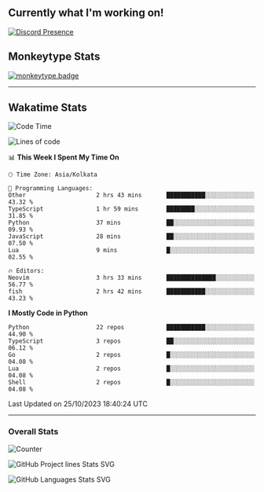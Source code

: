 ## Currently what I'm working on!
[![Discord Presence](https://lanyard.cnrad.dev/api/534981034400284712)](https://discord.com/users/534981034400284712)

## Monkeytype Stats
[![monkeytype.badge]][monkeytype]

---

## Wakatime Stats
<!--START_SECTION:waka-->
![Code Time](http://img.shields.io/badge/Code%20Time-1%2C264%20hrs%2043%20mins-blue)

![Lines of code](https://img.shields.io/badge/From%20Hello%20World%20I%27ve%20Written-4.7%20million%20lines%20of%20code-blue)

📊 **This Week I Spent My Time On** 

```text
🕑︎ Time Zone: Asia/Kolkata

💬 Programming Languages: 
Other                    2 hrs 43 mins       ███████████░░░░░░░░░░░░░░   43.32 % 
TypeScript               1 hr 59 mins        ████████░░░░░░░░░░░░░░░░░   31.85 % 
Python                   37 mins             ██░░░░░░░░░░░░░░░░░░░░░░░   09.93 % 
JavaScript               28 mins             ██░░░░░░░░░░░░░░░░░░░░░░░   07.50 % 
Lua                      9 mins              █░░░░░░░░░░░░░░░░░░░░░░░░   02.55 % 

🔥 Editors: 
Neovim                   3 hrs 33 mins       ██████████████░░░░░░░░░░░   56.77 % 
fish                     2 hrs 42 mins       ███████████░░░░░░░░░░░░░░   43.23 % 
```

**I Mostly Code in Python** 

```text
Python                   22 repos            ███████████░░░░░░░░░░░░░░   44.90 % 
TypeScript               3 repos             ██░░░░░░░░░░░░░░░░░░░░░░░   06.12 % 
Go                       2 repos             █░░░░░░░░░░░░░░░░░░░░░░░░   04.08 % 
Lua                      2 repos             █░░░░░░░░░░░░░░░░░░░░░░░░   04.08 % 
Shell                    2 repos             █░░░░░░░░░░░░░░░░░░░░░░░░   04.08 % 
```




 Last Updated on 25/10/2023 18:40:24 UTC
<!--END_SECTION:waka-->
---

### Overall Stats

<img src="https://moe-counter.glitch.me/get/@Dhanus3133?theme=rule34" alt="Counter" />

![GitHub Project lines Stats SVG](https://api.githubtrends.io/user/svg/Dhanus3133/repos?time_range=one_year&include_private=True&loc_metric=changed&group=private&theme=dark)

![GitHub Languages Stats SVG](https://api.githubtrends.io/user/svg/Dhanus3133/langs?time_range=one_year&include_private=True&loc_metric=changed&compact=True&theme=dark)


[monkeytype.badge]: https://img.shields.io/endpoint?style=for-the-badge&url=https%3A%2F%2Fmonkeytype-badge-vhd5lan7mmhz.runkit.sh%3Fmessage%3D126wpm%26label%3Dmonkeytype%26logoVariant%3Done
[monkeytype]: https://monkeytype.com/profile/dhanus
